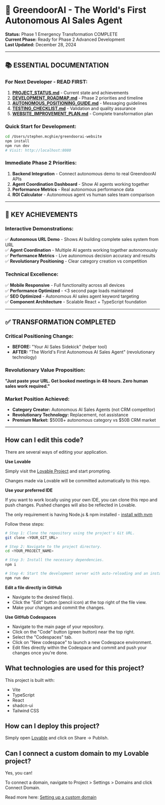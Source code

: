# 🚀 GreendoorAI - The World's First Autonomous AI Sales Agent

**Status:** Phase 1 Emergency Transformation COMPLETE  
**Current Phase:** Ready for Phase 2 Advanced Development  
**Last Updated:** December 28, 2024  

---

## 📚 **ESSENTIAL DOCUMENTATION**

### **For Next Developer - READ FIRST:**
1. **[PROJECT_STATUS.md](docs/PROJECT_STATUS.md)** - Current state and achievements
2. **[DEVELOPMENT_ROADMAP.md](docs/DEVELOPMENT_ROADMAP.md)** - Phase 2 priorities and timeline
3. **[AUTONOMOUS_POSITIONING_GUIDE.md](docs/AUTONOMOUS_POSITIONING_GUIDE.md)** - Messaging guidelines
4. **[TESTING_CHECKLIST.md](docs/TESTING_CHECKLIST.md)** - Validation and quality assurance
5. **[WEBSITE_IMPROVEMENT_PLAN.md](docs/WEBSITE_IMPROVEMENT_PLAN.md)** - Complete transformation plan

### **Quick Start for Development:**
```bash
cd /Users/stephen.mcghie/greendoorai-website
npm install
npm run dev
# Visit: http://localhost:8080
```

### **Immediate Phase 2 Priorities:**
1. **Backend Integration** - Connect autonomous demo to real GreendoorAI APIs
2. **Agent Coordination Dashboard** - Show AI agents working together
3. **Performance Metrics** - Real autonomous performance data
4. **ROI Calculator** - Autonomous agent vs human sales team comparison

---

## 🎯 **KEY ACHIEVEMENTS**

### **Interactive Demonstrations:**
✅ **Autonomous URL Demo** - Shows AI building complete sales system from URL  
✅ **Agent Coordination** - Multiple AI agents working together autonomously  
✅ **Performance Metrics** - Live autonomous decision accuracy and results  
✅ **Revolutionary Positioning** - Clear category creation vs competition  

### **Technical Excellence:**
✅ **Mobile Responsive** - Full functionality across all devices  
✅ **Performance Optimized** - <3 second page loads maintained  
✅ **SEO Optimized** - Autonomous AI sales agent keyword targeting  
✅ **Component Architecture** - Scalable React + TypeScript foundation  

---

## ✅ **TRANSFORMATION COMPLETED**

### **Critical Positioning Change:**
- **BEFORE:** "Your AI Sales Sidekick" (helper tool)
- **AFTER:** "The World's First Autonomous AI Sales Agent" (revolutionary technology)

### **Revolutionary Value Proposition:**
**"Just paste your URL. Get booked meetings in 48 hours. Zero human sales work required."**

### **Market Position Achieved:**
- **Category Creator:** Autonomous AI Sales Agents (not CRM competitor)
- **Revolutionary Technology:** Replacement, not assistance
- **Premium Market:** $500B+ autonomous category vs $50B CRM market

---

## How can I edit this code?

There are several ways of editing your application.

**Use Lovable**

Simply visit the [Lovable Project](https://lovable.dev/projects/54bb6e54-b257-4aee-af2d-0bfa75db31c6) and start prompting.

Changes made via Lovable will be committed automatically to this repo.

**Use your preferred IDE**

If you want to work locally using your own IDE, you can clone this repo and push changes. Pushed changes will also be reflected in Lovable.

The only requirement is having Node.js & npm installed - [install with nvm](https://github.com/nvm-sh/nvm#installing-and-updating)

Follow these steps:

```sh
# Step 1: Clone the repository using the project's Git URL.
git clone <YOUR_GIT_URL>

# Step 2: Navigate to the project directory.
cd <YOUR_PROJECT_NAME>

# Step 3: Install the necessary dependencies.
npm i

# Step 4: Start the development server with auto-reloading and an instant preview.
npm run dev
```

**Edit a file directly in GitHub**

- Navigate to the desired file(s).
- Click the "Edit" button (pencil icon) at the top right of the file view.
- Make your changes and commit the changes.

**Use GitHub Codespaces**

- Navigate to the main page of your repository.
- Click on the "Code" button (green button) near the top right.
- Select the "Codespaces" tab.
- Click on "New codespace" to launch a new Codespace environment.
- Edit files directly within the Codespace and commit and push your changes once you're done.

## What technologies are used for this project?

This project is built with:

- Vite
- TypeScript
- React
- shadcn-ui
- Tailwind CSS

## How can I deploy this project?

Simply open [Lovable](https://lovable.dev/projects/54bb6e54-b257-4aee-af2d-0bfa75db31c6) and click on Share -> Publish.

## Can I connect a custom domain to my Lovable project?

Yes, you can!

To connect a domain, navigate to Project > Settings > Domains and click Connect Domain.

Read more here: [Setting up a custom domain](https://docs.lovable.dev/tips-tricks/custom-domain#step-by-step-guide)
